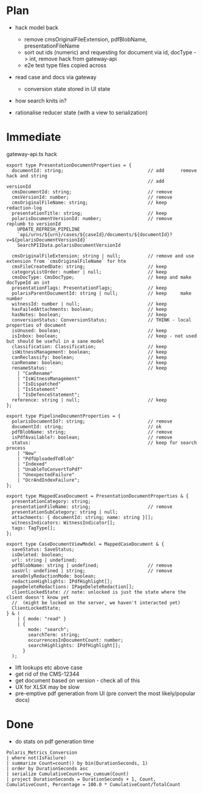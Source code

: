 # Plan

- hack model back

  - remove cmsOriginalFileExtension, pdfBlobName, presentationFileName
  - sort out ids (numeric) and requesting for document via id, docType -> int, remove hack from gateway-api
  - e2e test type files copied across
  
- read case and docs via gateway

  - conversion state stored in UI state

- how search knits in?

- rationalise reducer state (with a view to serialization)

# Immediate

gateway-api.ts hack

```
export type PresentationDocumentProperties = {
  documentId: string;                               // add      remove hack and string
                                                    // add      versionId
  cmsDocumentId: string;                            // remove
  cmsVersionId: number;                             // remove
  cmsOriginalFileName: string;                      // keep     redaction-log
  presentationTitle: string;                        // keep
  polarisDocumentVersionId: number;                 // remove   replumb to versionId
    UPDATE_REFRESH_PIPELINE
    `api/urns/${urn}/cases/${caseId}/documents/${documentId}?v=${polarisDocumentVersionId}`
    SearchPIIData.polarisDocumentVersionId

  cmsOriginalFileExtension: string | null;          // remove and use extension from `cmsOriginalFileName` for hte
  cmsFileCreatedDate: string;                       // keep
  categoryListOrder: number | null;                 // keep
  cmsDocType: CmsDocType;                           // keep and make docTypeId an int
  presentationFlags: PresentationFlags;             // keep
  polarisParentDocumentId: string | null;           // keep     make number
  witnessId: number | null;                         // keep
  hasFailedAttachments: boolean;                    // keep
  hasNotes: boolean;                                // keep
  conversionStatus: ConversionStatus;               // THINK - local properties of document
  isUnused: boolean;                                // keep
  isInbox: boolean;                                 // keep - not used but should be useful in a sane model
  classification: Classification;                   // keep
  isWitnessManagement: boolean;                     // keep
  canReclassify: boolean;                           // keep
  canRename: boolean;                               // keep
  renameStatus:                                     // keep
    | "CanRename"
    | "IsWitnessManagement"
    | "IsDispatched"
    | "IsStatement"
    | "IsDefenceStatement";
  reference: string | null;                         // keep
};

export type PipelineDocumentProperties = {
  polarisDocumentId?: string;                       // remove
  documentId: string;                               // ok
  pdfBlobName: string;                              // remove
  isPdfAvailable?: boolean;                         // remove
  status:                                           // keep for search process
    | "New"
    | "PdfUploadedToBlob"
    | "Indexed"
    | "UnableToConvertToPdf"
    | "UnexpectedFailure"
    | "OcrAndIndexFailure";
};

export type MappedCaseDocument = PresentationDocumentProperties & {
  presentationCategory: string;
  presentationFileName: string;                     // remove
  presentationSubCategory: string | null;
  attachments: { documentId: string; name: string }[];
  witnessIndicators: WitnessIndicator[];
  tags: TagType[];
};

export type CaseDocumentViewModel = MappedCaseDocument & {
  saveStatus: SaveStatus;
  isDeleted: boolean;
  url: string | undefined;
  pdfBlobName: string | undefined;                  // remove
  sasUrl: undefined | string;                       // remove
  areaOnlyRedactionMode: boolean;
  redactionHighlights: IPdfHighlight[];
  pageDeleteRedactions: IPageDeleteRedaction[];
  clientLockedState: // note: unlocked is just the state where the client doesn't know yet
  //  (might be locked on the server, we haven't interacted yet)
  ClientLockedState;
} & (
    | { mode: "read" }
    | {
        mode: "search";
        searchTerm: string;
        occurrencesInDocumentCount: number;
        searchHighlights: IPdfHighlight[];
      }
  );
```

- lift lookups etc above case
- get rid of the CMS-12344
- get document based on version - check all of this
- UX for XLSX may be slow
- pre-emptive pdf generation from UI (pre convert the most likely/popular docs)

# Done

- do stats on pdf generation time

```
Polaris_Metrics_Conversion
| where not(IsFailure)
| summarize Count=count() by bin(DurationSeconds, 1)
| order by DurationSeconds asc
| serialize CumulativeCount=row_cumsum(Count)
| project DurationSeconds = DurationSeconds + 1, Count, CumulativeCount, Percentage = 100.0 * CumulativeCount/TotalCount
```
